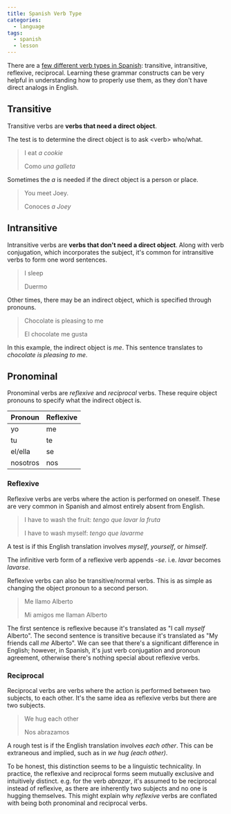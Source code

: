 ```yaml
---
title: Spanish Verb Type
categories:
  - language
tags:
  - spanish
  - lesson
---
```


There are a [few different verb types in Spanish][1]: transitive, intransitive, reflexive, reciprocal.
Learning these grammar constructs can be very helpful in understanding how to properly use them, as they don't have
direct analogs in English.

[1]: https://www.spanishdict.com/guide/spanish-verb-types

## Transitive

Transitive verbs are **verbs that need a direct object**.

The test is to determine the direct object is to ask \<verb> who/what.

> I eat _a cookie_
>
> Como _una galleta_

Sometimes the _a_ is needed if the direct object is a person or place.

> You meet Joey.
>
> Conoces _a Joey_

## Intransitive

Intransitive verbs are **verbs that don't need a direct object**.
Along with verb conjugation, which incorporates the subject, it's common for intransitive verbs to form one word sentences.

> I sleep
>
> Duermo

Other times, there may be an indirect object, which is specified through pronouns.

> Chocolate is pleasing to me
>
> El chocolate me gusta

In this example, the indirect object is _me_.
This sentence translates to _chocolate is pleasing to me_.

## Pronominal

Pronominal verbs are _reflexive_ and _reciprocal_ verbs.
These require object pronouns to specify what the indirect object is.

| Pronoun  | Reflexive |
| -------- | --------- |
| yo       | me        |
| tu       | te        |
| el/ella  | se        |
| nosotros | nos       |

### Reflexive

Reflexive verbs are verbs where the action is performed on oneself.
These are very common in Spanish and almost entirely absent from English.

> I have to wash the fruit: _tengo que lavar la fruta_
>
> I have to wash myself: _tengo que lavarme_

A test is if this English translation involves _myself_, _yourself_, or _himself_.

The infinitive verb form of a reflexive verb appends _-se_.
i.e. _lavar_ becomes _lavarse_.

Reflexive verbs can also be transitive/normal verbs.
This is as simple as changing the object pronoun to a second person.

> Me llamo Alberto
>
> Mi amigos me llaman Alberto

The first sentence is reflexive because it's translated as "I call _myself_ Alberto".
The second sentence is transitive because it's translated as "My friends call _me_ Alberto".
We can see that there's a significant difference in English; however, in Spanish, it's just verb conjugation and pronoun
agreement, otherwise there's nothing special about reflexive verbs.

### Reciprocal

Reciprocal verbs are verbs where the action is performed between two subjects, to each other.
It's the same idea as reflexive verbs but there are two subjects.

> We hug each other
>
> Nos abrazamos

A rough test is if the English translation involves _each other_.
This can be extraneous and implied, such as in _we hug (each other)_.

To be honest, this distinction seems to be a linguistic technicality.
In practice, the reflexive and reciprocal forms seem mutually exclusive and intuitively distinct.
e.g. for the verb _abrazar_, it's assumed to be reciprocal instead of reflexive, as there are inherently two subjects and
no one is hugging themselves.
This might explain why _reflexive_ verbs are conflated with being both pronominal and reciprocal verbs.
